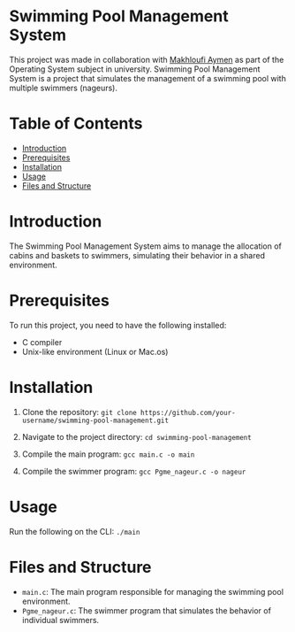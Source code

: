 # Swimming Pool Management System
This project was made in collaboration with [Makhloufi Aymen](https://github.com/AymenMakhloufi) as part of the Operating System subject in university.
Swimming Pool Management System is a project that simulates the management of a swimming pool with multiple swimmers (nageurs).

# Table of Contents

- [Introduction](#introduction)
- [Prerequisites](#prerequisites)
- [Installation](#installation)
- [Usage](#usage)
- [Files and Structure](#files-and-structure)

# Introduction 

The Swimming Pool Management System aims to manage the allocation of cabins and baskets to swimmers, simulating their behavior in a shared environment.

# Prerequisites

To run this project, you need to have the following installed:

- C compiler
- Unix-like environment (Linux or Mac.os)

# Installation

1. Clone the repository:
   `git clone https://github.com/your-username/swimming-pool-management.git`

2. Navigate to the project directory:
   `cd swimming-pool-management`
3. Compile the main program:
   `gcc main.c -o main`
4. Compile the swimmer program:
   `gcc Pgme_nageur.c -o nageur`

# Usage
Run the following on the CLI:
`./main`

# Files and Structure
- `main.c`: The main program responsible for managing the swimming pool environment.
- `Pgme_nageur.c`: The swimmer program that simulates the behavior of individual swimmers.
